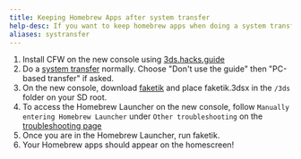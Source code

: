 ```yaml
---
title: Keeping Homebrew Apps after system transfer
help-desc: If you want to keep homebrew apps when doing a system transfer:
aliases: systransfer
---
```


1. Install CFW on the new console using [3ds.hacks.guide](https://3ds.hacks.guide/)
2. Do a [system transfer](https://en-americas-support.nintendo.com/app/answers/detail/a_id/14169) normally. Choose "Don't use the guide" then "PC-based transfer" if asked.
3. On the new console, download [faketik](https://github.com/ihaveamac/faketik/releases) and place faketik.3dsx in the `/3ds` folder on your SD root.
4. To access the Homebrew Launcher on the new console, follow `Manually entering Homebrew Launcher` under `Other troubleshooting` on the [troubleshooting page](https://3ds.hacks.guide/troubleshooting-post-install.html#other-troubleshooting)
5. Once you are in the Homebrew Launcher, run faketik.
6. Your Homebrew apps should appear on the homescreen!
